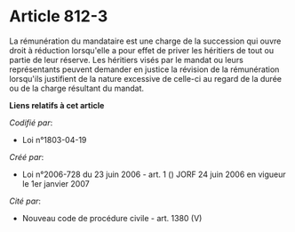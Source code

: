 # Article 812-3

La rémunération du mandataire est une charge de la succession qui ouvre droit à réduction lorsqu'elle a pour effet de priver
les héritiers de tout ou partie de leur réserve. Les héritiers visés par le mandat ou leurs représentants peuvent demander en
justice la révision de la rémunération lorsqu'ils justifient de la nature excessive de celle-ci au regard de la durée ou de
la charge résultant du mandat.

**Liens relatifs à cet article**

_Codifié par_:

  - Loi n°1803-04-19

_Créé par_:

  - Loi n°2006-728 du 23 juin 2006 - art. 1 () JORF 24 juin 2006 en vigueur le 1er janvier 2007

_Cité par_:

  - Nouveau code de procédure civile - art. 1380 (V)
